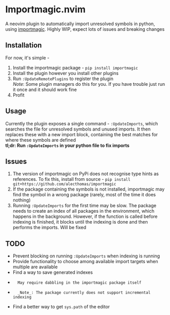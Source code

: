 # Importmagic.nvim
A neovim plugin to automatically import unresolved symbols in python, using [importmagic](https://github.com/alecthomas/importmagic). Highly WIP, expect lots of issues and breaking changes

## Installation
For now, it's simple -
1. Install the importmagic package - `pip install importmagic`
1. Install the plugin however you install other plugins
2. Run `:UpdateRemotePlugins` to register the plugin  
_Note_: Some plugin managers do this for you. If you have trouble just run it once and it should work fine
3. Profit

## Usage
Currently the plugin exposes a single command - `:UpdateImports`, which searches the file for unresolved symbols and unused imports. It then replaces these with a new import block, containing the best matches for where these symbols are defined  
**tl;dr: Run `:UpdateImports` in your python file to fix imports**

## Issues
1. The version of importmagic on PyPi does not recognise type hints as references. To fix this, install from source - `pip install git+https://github.com/alecthomas/importmagic`
2. If the package containing the symbols is not installed, importmagic may find the symbol in a wrong package (rarely, most of the time it does nothing)
3. Running `:UpdateImports` for the first time may be slow. The package needs to create an index of all packages in the environment, which happens in the background. However, if the function is called before indexing is finished, it blocks until the indexing is done and then performs the imports. Will be fixed

## TODO
* Prevent blocking on running `:UpdateImports` when indexing is running
* Provide functionality to choose among available import targets when multiple are available
* Find a way to save generated indexes
*		May require dabbling in the importmagic package itself
*		_Note_: The package currently does not support incremental indexing
*	Find a better way to get `sys.path` of the editor

